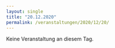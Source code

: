 ```yaml
---
layout: single
title: "20.12.2020"
permalink: /veranstaltungen/2020/12/20/
---
```


Keine Veranstaltung an diesem Tag.
